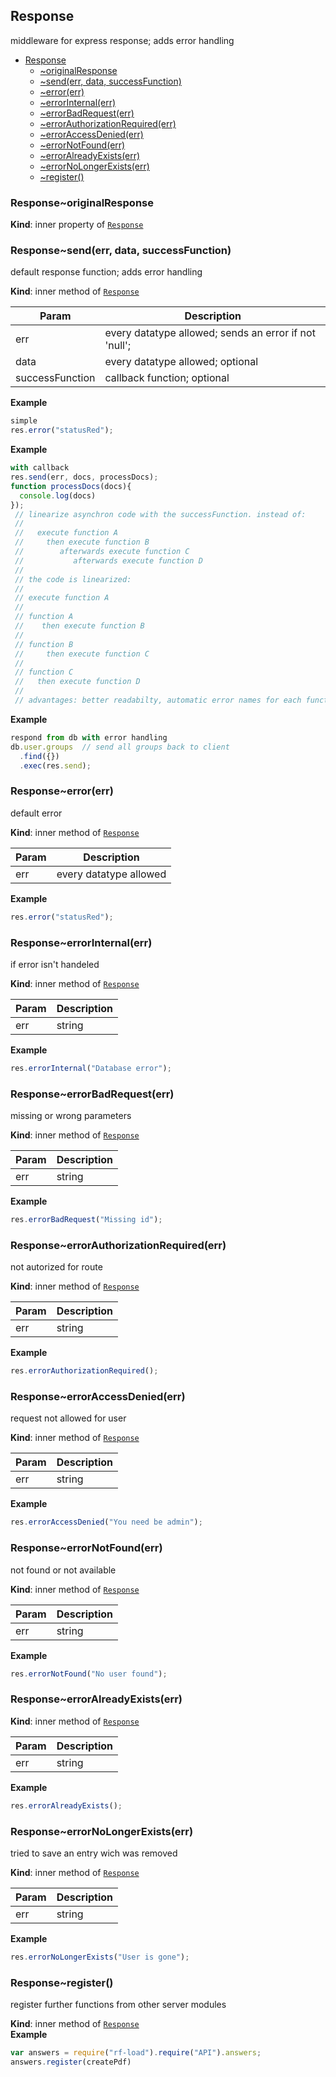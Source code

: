 <a name="module_Response"></a>

## Response
middleware for express response; adds error handling


* [Response](#module_Response)
    * [~originalResponse](#module_Response..originalResponse)
    * [~send(err, data, successFunction)](#module_Response..send)
    * [~error(err)](#module_Response..error)
    * [~errorInternal(err)](#module_Response..errorInternal)
    * [~errorBadRequest(err)](#module_Response..errorBadRequest)
    * [~errorAuthorizationRequired(err)](#module_Response..errorAuthorizationRequired)
    * [~errorAccessDenied(err)](#module_Response..errorAccessDenied)
    * [~errorNotFound(err)](#module_Response..errorNotFound)
    * [~errorAlreadyExists(err)](#module_Response..errorAlreadyExists)
    * [~errorNoLongerExists(err)](#module_Response..errorNoLongerExists)
    * [~register()](#module_Response..register)

<a name="module_Response..originalResponse"></a>

### Response~originalResponse
**Kind**: inner property of [<code>Response</code>](#module_Response)  
<a name="module_Response..send"></a>

### Response~send(err, data, successFunction)
default response function; adds error handling

**Kind**: inner method of [<code>Response</code>](#module_Response)  

| Param | Description |
| --- | --- |
| err | every datatype allowed; sends an error if not 'null'; |
| data | every datatype allowed; optional |
| successFunction | callback function; optional |

**Example**  
```js
simple
res.error("statusRed");
```
**Example**  
```js
with callback
res.send(err, docs, processDocs);
function processDocs(docs){
  console.log(docs)
});
 // linearize asynchron code with the successFunction. instead of:
 //
 //   execute function A
 //     then execute function B
 //        afterwards execute function C
 //           afterwards execute function D
 //
 // the code is linearized:
 //
 // execute function A
 //
 // function A
 //    then execute function B
 //
 // function B
 //     then execute function C
 //
 // function C
 //   then execute function D
 //
 // advantages: better readabilty, automatic error names for each function
```
**Example**  
```js
respond from db with error handling
db.user.groups  // send all groups back to client
  .find({})
  .exec(res.send);
```
<a name="module_Response..error"></a>

### Response~error(err)
default error

**Kind**: inner method of [<code>Response</code>](#module_Response)  

| Param | Description |
| --- | --- |
| err | every datatype allowed |

**Example**  
```js
res.error("statusRed");
```
<a name="module_Response..errorInternal"></a>

### Response~errorInternal(err)
if error isn't handeled

**Kind**: inner method of [<code>Response</code>](#module_Response)  

| Param | Description |
| --- | --- |
| err | string |

**Example**  
```js
res.errorInternal("Database error");
```
<a name="module_Response..errorBadRequest"></a>

### Response~errorBadRequest(err)
missing or wrong parameters

**Kind**: inner method of [<code>Response</code>](#module_Response)  

| Param | Description |
| --- | --- |
| err | string |

**Example**  
```js
res.errorBadRequest("Missing id");
```
<a name="module_Response..errorAuthorizationRequired"></a>

### Response~errorAuthorizationRequired(err)
not autorized for route

**Kind**: inner method of [<code>Response</code>](#module_Response)  

| Param | Description |
| --- | --- |
| err | string |

**Example**  
```js
res.errorAuthorizationRequired();
```
<a name="module_Response..errorAccessDenied"></a>

### Response~errorAccessDenied(err)
request not allowed for user

**Kind**: inner method of [<code>Response</code>](#module_Response)  

| Param | Description |
| --- | --- |
| err | string |

**Example**  
```js
res.errorAccessDenied("You need be admin");
```
<a name="module_Response..errorNotFound"></a>

### Response~errorNotFound(err)
not found or not available

**Kind**: inner method of [<code>Response</code>](#module_Response)  

| Param | Description |
| --- | --- |
| err | string |

**Example**  
```js
res.errorNotFound("No user found");
```
<a name="module_Response..errorAlreadyExists"></a>

### Response~errorAlreadyExists(err)
**Kind**: inner method of [<code>Response</code>](#module_Response)  

| Param | Description |
| --- | --- |
| err | string |

**Example**  
```js
res.errorAlreadyExists();
```
<a name="module_Response..errorNoLongerExists"></a>

### Response~errorNoLongerExists(err)
tried to save an entry wich was removed

**Kind**: inner method of [<code>Response</code>](#module_Response)  

| Param | Description |
| --- | --- |
| err | string |

**Example**  
```js
res.errorNoLongerExists("User is gone");
```
<a name="module_Response..register"></a>

### Response~register()
register further functions from other server modules

**Kind**: inner method of [<code>Response</code>](#module_Response)  
**Example**  
```js
var answers = require("rf-load").require("API").answers;
answers.register(createPdf)
```
